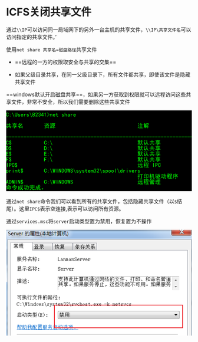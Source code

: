 # ICFS关闭共享文件

通过`\\IP`可以访问同一局域网下的另外一台主机的共享文件，`\\IP\共享文件名`可以访问指定的共享文件。’

使用`net share 共享名=磁盘路径`共享文件

- ==远程的一方的权限取安全与共享的交集==

- 如果父级目录共享，在同一父级目录下，所有文件都共享，即使该文件是隐藏共享文件

==windows默认开启磁盘共享==，如果另一方获取到权限就可以远程访问这些共享文件，非常不安全，所以我们需要删除这些共享文件

![Snipaste_2020-08-30_00-15-45](https://github.com/dhay3/image-repo/raw/master/20210518/Snipaste_2020-08-30_00-15-45.dix4xs3ibao.png)

通过`net share`命令我们可以看到所有的共享文件，包括隐藏共享文件（以`$`结尾）。这里`IPC$`表示空连接,表示可以访问所有资源。

通过`services.msc`将`server`启动类型置为禁用，恢复置为不操作

![Snipaste_2020-08-30_01-07-19](https://github.com/dhay3/image-repo/raw/master/20210518/Snipaste_2020-08-30_01-07-19.74wu6iab67c0.png)

